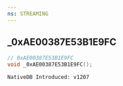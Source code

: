 ```yaml
---
ns: STREAMING
---
```

## _0xAE00387E53B1E9FC

```c
// 0xAE00387E53B1E9FC
void _0xAE00387E53B1E9FC();
```

```
NativeDB Introduced: v1207
```

